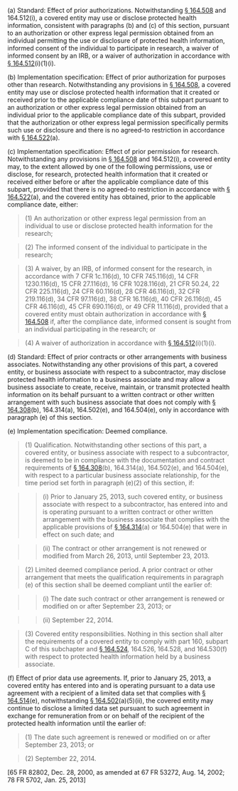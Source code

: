 (a) Standard: Effect of prior authorizations. Notwithstanding [§ 164.508](/hipaa/regulations/164-508-uses-disclosures-authorization/) and 164.512(i), a covered entity may use or disclose protected health information, consistent with paragraphs (b) and &#40;c) of this section, pursuant to an authorization or other express legal permission obtained from an individual permitting the use or disclosure of protected health information, informed consent of the individual to participate in research, a waiver of informed consent by an IRB, or a waiver of authorization in accordance with [§ 164.512](/hipaa/regulations/164-512-uses-disclosures-opportunity-not-required/)(i)(1)(i).

(b) Implementation specification: Effect of prior authorization for purposes other than research. Notwithstanding any provisions in [§ 164.508](/hipaa/regulations/164-508-uses-disclosures-authorization/), a covered entity may use or disclose protected health information that it created or received prior to the applicable compliance date of this subpart pursuant to an authorization or other express legal permission obtained from an individual prior to the applicable compliance date of this subpart, provided that the authorization or other express legal permission specifically permits such use or disclosure and there is no agreed-to restriction in accordance with [§ 164.522](/hipaa/regulations/164-522-request-privacy-protection/)(a).

&#40;c) Implementation specification: Effect of prior permission for research. Notwithstanding any provisions in [§ 164.508](/hipaa/regulations/164-508-uses-disclosures-authorization/) and 164.512(i), a covered entity may, to the extent allowed by one of the following permissions, use or disclose, for research, protected health information that it created or received either before or after the applicable compliance date of this subpart, provided that there is no agreed-to restriction in accordance with [§ 164.522](/hipaa/regulations/164-522-request-privacy-protection/)(a), and the covered entity has obtained, prior to the applicable compliance date, either:

> (1) An authorization or other express legal permission from an individual to use or disclose protected health information for the research;

> (2) The informed consent of the individual to participate in the research;
 
> (3) A waiver, by an IRB, of informed consent for the research, in accordance with 7 CFR 1c.116(d), 10 CFR 745.116(d), 14 CFR 1230.116(d), 15 CFR 27.116(d), 16 CFR 1028.116(d), 21 CFR 50.24, 22 CFR 225.116(d), 24 CFR 60.116(d), 28 CFR 46.116(d), 32 CFR 219.116(d), 34 CFR 97.116(d), 38 CFR 16.116(d), 40 CFR 26.116(d), 45 CFR 46.116(d), 45 CFR 690.116(d), or 49 CFR 11.116(d), provided that a covered entity must obtain authorization in accordance with [§ 164.508](/hipaa/regulations/164-508-uses-disclosures-authorization/) if, after the compliance date, informed consent is sought from an individual participating in the research; or

> (4) A waiver of authorization in accordance with [§ 164.512](/hipaa/regulations/164-512-uses-disclosures-opportunity-not-required/)(i)(1)(i).

(d) Standard: Effect of prior contracts or other arrangements with business associates. Notwithstanding any other provisions of this part, a covered entity, or business associate with respect to a subcontractor, may disclose protected health information to a business associate and may allow a business associate to create, receive, maintain, or transmit protected health information on its behalf pursuant to a written contract or other written arrangement with such business associate that does not comply with [§ 164.308](/hipaa/regulations/164-308-administrative-safeguards/)(b), 164.314(a), 164.502(e), and 164.504(e), only in accordance with paragraph (e) of this section.

(e) Implementation specification: Deemed compliance. 

> (1) Qualification. Notwithstanding other sections of this part, a covered entity, or business associate with respect to a subcontractor, is deemed to be in compliance with the documentation and contract requirements of [§ 164.308](/hipaa/regulations/164-308-administrative-safeguards/)(b), 164.314(a), 164.502(e), and 164.504(e), with respect to a particular business associate relationship, for the time period set forth in paragraph (e)(2) of this section, if:
 
> > (i) Prior to January 25, 2013, such covered entity, or business associate with respect to a subcontractor, has entered into and is operating pursuant to a written contract or other written arrangement with the business associate that complies with the applicable provisions of [§ 164.314](/hipaa/regulations/164-314-organizational-requirements/)(a) or 164.504(e) that were in effect on such date; and

> > (ii) The contract or other arrangement is not renewed or modified from March 26, 2013, until September 23, 2013.

> (2) Limited deemed compliance period. A prior contract or other arrangement that meets the qualification requirements in paragraph (e) of this section shall be deemed compliant until the earlier of:

> > (i) The date such contract or other arrangement is renewed or modified on or after September 23, 2013; or

> > (ii) September 22, 2014.

> (3) Covered entity responsibilities. Nothing in this section shall alter the requirements of a covered entity to comply with part 160, subpart C of this subchapter and [§ 164.524](/hipaa/regulations/164-524-access-of-individuals/), 164.526, 164.528, and 164.530(f) with respect to protected health information held by a business associate.

(f) Effect of prior data use agreements. If, prior to January 25, 2013, a covered entity has entered into and is operating pursuant to a data use agreement with a recipient of a limited data set that complies with [§ 164.514](/hipaa/regulations/164-514-other-requirements/)(e), notwithstanding [§ 164.502](/hipaa/regulations/164-502-uses-disclosures-general/)(a)(5)(ii), the covered entity may continue to disclose a limited data set pursuant to such agreement in exchange for remuneration from or on behalf of the recipient of the protected health information until the earlier of:
 
> (1) The date such agreement is renewed or modified on or after September 23, 2013; or

> (2) September 22, 2014.

[65 FR 82802, Dec. 28, 2000, as amended at 67 FR 53272, Aug. 14, 2002; 78 FR 5702, Jan. 25, 2013]
